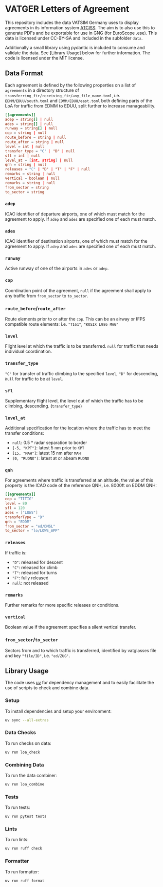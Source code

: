 # VATGER Letters of Agreement

This repository includes the data VATSIM Germany uses to display agreements in
its information system [ATCISS](https://github.com/vatger/atciss). The aim is to
also use this to generate PDFs and be exportable for use in GNG (for EuroScope .ese).
This data is licensed under CC-BY-SA and included in the subfolder `data`.

Additionally a small library using pydantic is included to consume and validate the
data. See [Library Usage] below for further information. The code is licensed under
the MIT license.

## Data Format

Each agreement is defined by the following properties on a list of `agreements`
in a directory structure of `transferring_fir/receiving_fir/any_file_name.toml`,
i.e. `EDMM/EDUU/south.toml` and `EDMM/EDUU/east.toml` both defining parts of the
LoA for traffic from EDMM to EDUU, split further to increase manageability.

```toml
[[agreements]]
adep = string[] | null
ades = string[] | null
runway = string[] | null
cop = string | null
route_before = string | null
route_after = string | null
level = int | null
transfer_type = "C" | "D" | null
sfl = int | null
level_at = [int, string] | null
qnh = string | null
releases = "C" | "D" | "T" | "F" | null
remarks = string | null
vertical = boolean | null
remarks = string | null
from_sector = string
to_sector = string
```

### `adep`

ICAO identifier of departure airports, one of which must match for the agreement
to apply. If `adep` and `ades` are specified one of each must match.

### `ades`

ICAO identifier of destination airports, one of which must match for the agreement
to apply. If `adep` and `ades` are specified one of each must match.

### `runway`

Active runway of one of the airports in `ades` or `adep`.

### `cop`

Coordination point of the agreement, `null` if the agreement shall apply to any
traffic from `from_sector` to `to_sector`.

### `route_before`/`route_after`

Route elements prior to or after the `cop`. This can be an airway or IFPS compatible
route elements: i.e. `"T161"`, `"KOSIX L986 MAG"`

### `level`

Flight level at which the traffic is to be transferred. `null` for traffic that
needs individual coordination.

### `transfer_type`

`"C"` for transfer of traffic climbing to the specified `level`, `"D"` for descending,
`ǹull` for traffic to be at `level`.

### `sfl`

Supplementary flight level, the level out of which the traffic has to be climbing,
descending. (`transfer_type`)

### `level_at`

Additional specification for the location where the traffic has to meet the transfer
conditions:

- `null`: 0.5 \* radar separation to border
- `[-5, "KPT"]`: latest 5 nm prior to `KPT`
- `[15, "MAH"]`: latest 15 nm after `MAH`
- `[0, "RUDNO"]`: latest at or abeam `RUDNO`

### `qnh`

For agreements where traffic is transferred at an altitude, the value of this property
is the ICAO code of the reference QNH, i.e. 8000ft on EDDM QNH:

```toml
[[agreements]]
cop = "TITIG"
level = 80
sfl = 120
ades = ["LOWS"]
transferType = "D"
qnh = "EDDM"
from_sector = "ed/DMSL"
to_sector = "lo/LOWS_APP"
```

### `releases`

If traffic is:

- `"D"`: released for descent
- `"C"`: released for climb
- `"T"`: released for turns
- `"F"`: fully released
- `null`: not released

### `remarks`

Further remarks for more specific releases or conditions.

### `vertical`

Boolean value if the agreement specifies a silent vertical transfer.

### `from_sector`/`to_sector`

Sectors from and to which traffic is transferred, identified by vatglasses file
and key `"file/ID"`, i.e. `"ed/ZUG"`.

## Library Usage

The code uses [uv](https://docs.astral.sh/uv) for dependency management and to easily
facilitate the use of scripts to check and combine data.

### Setup

To install dependencies and setup your environment:

```bash
uv sync --all-extras
```

### Data Checks

To run checks on data:

```bash
uv run loa_check
```

### Combining Data

To run the data combiner:

```bash
uv run loa_combine
```

### Tests

To run tests:

```bash
uv run pytest tests
```

### Lints

To run lints:

```bash
uv run ruff check
```

### Formatter

To run formatter:

```bash
uv run ruff format
```
